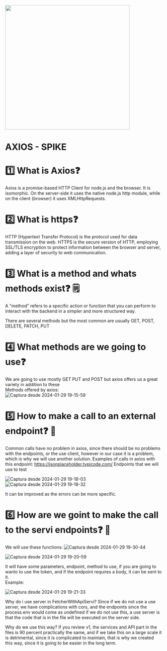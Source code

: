 <img src="https://upload.wikimedia.org/wikipedia/commons/c/c8/Axios_logo_%282020%29.svg" width="400" />


# **AXIOS - SPIKE**

# 1️⃣ What is Axios❓
Axios is a promise-based HTTP Client for node.js and the browser. It is isomorphic. On the server-side it uses the native node.js http module, while on the client (browser) it uses XMLHttpRequests.

# 2️⃣ What is https❓

HTTP (Hypertext Transfer Protocol) is the protocol used for data transmission on the web. HTTPS is the secure version of HTTP, employing SSL/TLS encryption to protect information between the browser and server, adding a layer of security to web communication.

# 3️⃣ What is a method and whats methods exist❓ 🗒️

A "method" refers to a specific action or function that you can perform to interact with the backend in a simpler and more structured way.

There are several methods but the most common are usually GET, POST, DELETE, PATCH, PUT



# 4️⃣ What methods are we going to use❓ 

We are going to use mostly GET PUT and POST but axios offers us a great variety in addition to these
<br/>
Methods offered by axios:
<br/>
![Captura desde 2024-01-29 19-15-59](https://github.com/Jufaa/axios-spikee/assets/97070491/900a9c30-8034-4645-b55c-58d02d28fd61)

# 5️⃣ How to make a call to an external endpoint❓ 🤔

Common calls have no problem in axios, since there should be no problems with the endpoints, or the use client, however in our case it is a problem, which is why we will use another solution.
Examples of calls in axios with this endpoint: https://jsonplaceholder.typicode.com/
Endpoints that we will use to test


![Captura desde 2024-01-29 19-18-03](https://github.com/Jufaa/axios-spikee/assets/97070491/daf87cb9-564d-4b1c-a728-b78120960bf7)
![Captura desde 2024-01-29 19-18-32](https://github.com/Jufaa/axios-spikee/assets/97070491/c698aace-4c79-4bec-9245-ff07d434f638)


It can be improved as the errors can be more specific.


# 6️⃣ How are we goint to make the call to the servi endpoints❓ 🤔

We will use these functions:
![Captura desde 2024-01-29 19-30-44](https://github.com/Jufaa/axios-spikee/assets/97070491/33d25d92-fae8-4464-970e-882a95809152)

![Captura desde 2024-01-29 19-20-59](https://github.com/Jufaa/axios-spikee/assets/97070491/d8863058-516c-47ed-96eb-d378e9eaccfb)

It will have some parameters, endpoint, method to use, if you are going to wanto to use the token, and if the endpoint requires a body, it can be sent to it.
<br/>
Example:


![Captura desde 2024-01-29 19-21-33](https://github.com/Jufaa/axios-spikee/assets/97070491/c24c4f27-2945-429f-ad22-2ccb603364a0)


Why do i use server in FetcherWithApiServi? Since if we do not use a use server, we have complications with cors, and the endpoints since the process.env would come as undefined if we do not use this, a use server is that the code that is in the file will be executed on the server side.

Why do we use this way? If you review v1, the services and API part in the files is 90 percent practically the same, and if we take this on a large scale it is detrimental, since it is complicated to maintain, that is why we created this way, since it is going to be easier in the long term.
